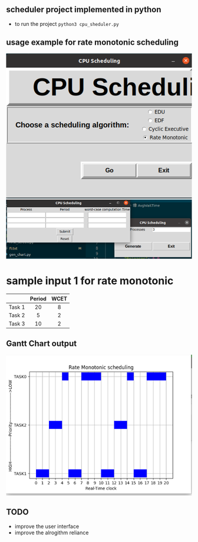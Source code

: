 
## scheduler project implemented in python

- to run the project  `python3 cpu_sheduler.py`

## usage example for rate monotonic scheduling
<img src="maincs.png" width="800">
<img src="inputs.png" width="800">

#  sample input 1 for rate monotonic

|        | Period  | WCET |
|:------:|:-------:|:----:|
| Task 1 |    20   |   8  |
| Task 2 |    5    |   2  |
| Task 3 |    10   |   2  |
## Gantt Chart output
<img src="ratemono.png" width="800">



## TODO 
- improve the user interface
- improve the alrogithm reliance
